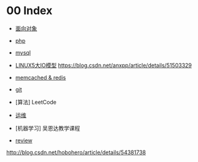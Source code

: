 # 00 Index


* [面向对象](/oop.md)

* [php](/oop.md)

* [mysql](/oop.md)

* [LINUX5大IO模型](/oop.md)
https://blog.csdn.net/anxpp/article/details/51503329

* [memcached & redis](/note-index.md)

* [git](git/index.md)
* [算法] LeetCode
* [运维](ops/index.md)
* [机器学习] 吴恩达教学课程

* [review](/review/index.md)


http://blog.csdn.net/hobohero/article/details/54381738
